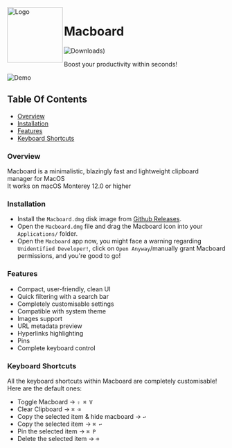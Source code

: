 <img width="128px" src="https://i.imgur.com/QzlSfHn.png" alt="Logo" align="left" />

# Macboard
![Downloads)](https://img.shields.io/github/downloads/27Saumya/Macboard/total?style=for-the-badge&color=%23a1ada4&link=https%3A%2F%2Fgithub.com%2F27Saumya%2FMacboard%2Freleases%2Flatest)

Boost your productivity within seconds!

![Demo](https://github.com/27Saumya/Macboard/assets/64534496/eacf2bee-b94c-4f87-bfa4-538c5a47b68d)


## Table Of Contents
- [Overview](https://github.com/27Saumya/Macboard#overview)
- [Installation](https://github.com/27Saumya/Macboard#installation)
- [Features](https://github.com/27Saumya/Macboard#features)
- [Keyboard Shortcuts](https://github.com/27Saumya/Macboard#keyboard-shortcuts)

### Overview

Macboard is a minimalistic, blazingly fast and lightweight clipboard manager for MacOS
<br />
It works on macOS Monterey 12.0 or higher

### Installation

- Install the `Macboard.dmg` disk image from [Github Releases](https://github.com/27Saumya/Macboard/releases).
- Open the `Macboard.dmg` file and drag the Macboard icon into your `Applications/` folder.
- Open the `Macboard` app now, you might face a warning regarding `Unidentified Developer!`, click on `Open Anyway`/manually grant Macboard permissions, and you're good to go!

### Features

- Compact, user-friendly, clean UI
- Quick filtering with a search bar
- Completely customisable settings
- Compatible with system theme
- Images support
- URL metadata preview
- Hyperlinks highlighting
- Pins
- Complete keyboard control

### Keyboard Shortcuts
All the keyboard shortcuts within Macboard are completely customisable!
Here are the default ones:

- Toggle Macboard -> `⇧ ⌘ V`
- Clear Clipboard -> `⌘ ⌫`
- Copy the selected item & hide macboard -> `↩`
- Copy the selected item -> `⌘ ↩`
- Pin the selected item -> `⌘ P`
- Delete the selected item -> `⌫`
